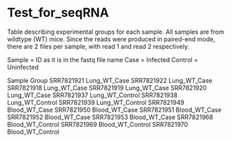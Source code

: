 # Test_for_seqRNA

Table describing experimental groups for each sample. All samples are from wildtype (WT) mice. 
Since the reads were produced in paired-end mode, there are 2 files per sample, with read 1 and read 2 respectively.

Sample = ID as it is in the fastq file name
Case = Infected
Control = Uninfected


Sample  Group
SRR7821921      Lung_WT_Case
SRR7821922      Lung_WT_Case
SRR7821918      Lung_WT_Case
SRR7821919      Lung_WT_Case
SRR7821920      Lung_WT_Case
SRR7821937      Lung_WT_Control
SRR7821938      Lung_WT_Control
SRR7821939      Lung_WT_Control
SRR7821949      Blood_WT_Case
SRR7821950      Blood_WT_Case
SRR7821951      Blood_WT_Case
SRR7821952      Blood_WT_Case
SRR7821953      Blood_WT_Case
SRR7821968      Blood_WT_Control
SRR7821969      Blood_WT_Control
SRR7821970      Blood_WT_Control
